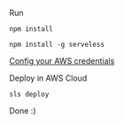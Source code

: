 Run

`npm install`

`npm install -g serveless`

[Config your AWS credentials](https://www.serverless.com/framework/docs/providers/aws/guide/credentials/)

Deploy in AWS Cloud

`sls deploy`

Done :)
